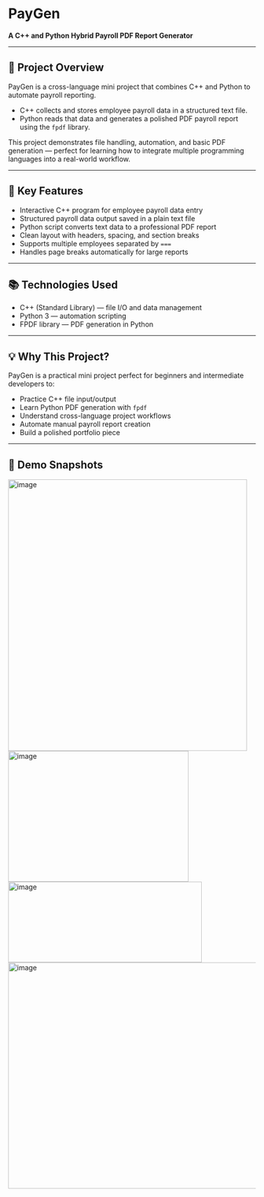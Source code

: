 # PayGen

**A C++ and Python Hybrid Payroll PDF Report Generator**

---

## 🚀 Project Overview

PayGen is a cross-language mini project that combines C++ and Python to automate payroll reporting.

- C++ collects and stores employee payroll data in a structured text file.
- Python reads that data and generates a polished PDF payroll report using the `fpdf` library.

This project demonstrates file handling, automation, and basic PDF generation — perfect for learning how to integrate multiple programming languages into a real-world workflow.

---

## 🎯 Key Features

- Interactive C++ program for employee payroll data entry  
- Structured payroll data output saved in a plain text file  
- Python script converts text data to a professional PDF report  
- Clean layout with headers, spacing, and section breaks  
- Supports multiple employees separated by `===`  
- Handles page breaks automatically for large reports  

---

## 📚 Technologies Used

- C++ (Standard Library) — file I/O and data management  
- Python 3 — automation scripting  
- FPDF library — PDF generation in Python  

---

## 💡 Why This Project?

PayGen is a practical mini project perfect for beginners and intermediate developers to:

- Practice C++ file input/output  
- Learn Python PDF generation with `fpdf`  
- Understand cross-language project workflows  
- Automate manual payroll report creation  
- Build a polished portfolio piece  

---

## 📸 Demo Snapshots

<img width="486" height="552" alt="image" src="https://github.com/user-attachments/assets/fc11b170-724d-4163-9c29-dddb06b38e41" />

<img width="367" height="266" alt="image" src="https://github.com/user-attachments/assets/02b60a42-496c-46fa-a5e0-b7ad4d073175" />

<img width="394" height="164" alt="image" src="https://github.com/user-attachments/assets/dfe1030e-4cdd-4295-80b8-7c0fa2c8e3aa" />

<img width="788" height="460" alt="image" src="https://github.com/user-attachments/assets/86f4011c-61ba-4a54-b37a-40c2ac643297" />







